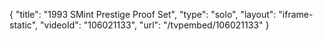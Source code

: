 {
    "title": "1993 SMint Prestige Proof Set",
    "type": "solo",
    "layout": "iframe-static",
    "videoId": "106021133",
    "url": "\/tvpembed\/106021133"
}